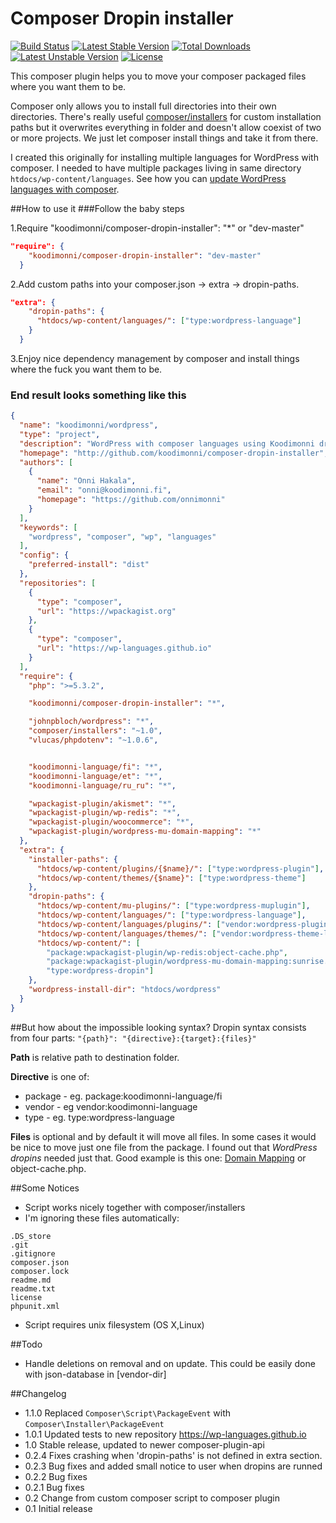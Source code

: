 # Composer Dropin installer

[![Build Status](https://travis-ci.org/Koodimonni/Composer-Dropin-Installer.svg?branch=master)](https://travis-ci.org/Koodimonni/Composer-Dropin-Installer) [![Latest Stable Version](https://poser.pugx.org/koodimonni/composer-dropin-installer/v/stable)](https://packagist.org/packages/koodimonni/composer-dropin-installer) [![Total Downloads](https://poser.pugx.org/koodimonni/composer-dropin-installer/downloads)](https://packagist.org/packages/koodimonni/composer-dropin-installer) [![Latest Unstable Version](https://poser.pugx.org/koodimonni/composer-dropin-installer/v/unstable)](https://packagist.org/packages/koodimonni/composer-dropin-installer) [![License](https://poser.pugx.org/koodimonni/composer-dropin-installer/license)](https://packagist.org/packages/koodimonni/composer-dropin-installer)

This composer plugin helps you to move your composer packaged files where you want them to be.

Composer only allows you to install full directories into their own directories. There's really useful [composer/installers](https://github.com/composer/installers) for custom installation paths but it overwrites everything in folder and doesn't allow coexist of two or more projects. We just let composer install things and take it from there.

I created this originally for installing multiple languages for WordPress with composer. I needed to have multiple packages living in same directory ```htdocs/wp-content/languages```. See how you can [update WordPress languages with composer](https://wp-languages.github.io).

##How to use it
###Follow the baby steps

1.Require "koodimonni/composer-dropin-installer": "*" or "dev-master"
```json
"require": {
    "koodimonni/composer-dropin-installer": "dev-master"
  }
```
2.Add custom paths into your composer.json -> extra -> dropin-paths.
```json
"extra": {
    "dropin-paths": {
      "htdocs/wp-content/languages/": ["type:wordpress-language"]
    }
  }
```
3.Enjoy nice dependency management by composer and install things where the fuck you want them to be.

### End result looks something like this
```json
{
  "name": "koodimonni/wordpress",
  "type": "project",
  "description": "WordPress with composer languages using Koodimonni dropin installer",
  "homepage": "http://github.com/koodimonni/composer-dropin-installer",
  "authors": [
    {
      "name": "Onni Hakala",
      "email": "onni@koodimonni.fi",
      "homepage": "https://github.com/onnimonni"
    }
  ],
  "keywords": [
    "wordpress", "composer", "wp", "languages"
  ],
  "config": {
    "preferred-install": "dist"
  },
  "repositories": [
    {
      "type": "composer",
      "url": "https://wpackagist.org"
    },
    {
      "type": "composer",
      "url": "https://wp-languages.github.io"
    }
  ],
  "require": {
    "php": ">=5.3.2",

    "koodimonni/composer-dropin-installer": "*",

    "johnpbloch/wordpress": "*",
    "composer/installers": "~1.0",
    "vlucas/phpdotenv": "~1.0.6",


    "koodimonni-language/fi": "*",
    "koodimonni-language/et": "*",
    "koodimonni-language/ru_ru": "*",

    "wpackagist-plugin/akismet": "*",
    "wpackagist-plugin/wp-redis": "*",
    "wpackagist-plugin/woocommerce": "*",
    "wpackagist-plugin/wordpress-mu-domain-mapping": "*"
  },
  "extra": {
    "installer-paths": {
      "htdocs/wp-content/plugins/{$name}/": ["type:wordpress-plugin"],
      "htdocs/wp-content/themes/{$name}": ["type:wordpress-theme"]
    },
    "dropin-paths": {
      "htdocs/wp-content/mu-plugins/": ["type:wordpress-muplugin"],
      "htdocs/wp-content/languages/": ["type:wordpress-language"],
      "htdocs/wp-content/languages/plugins/": ["vendor:wordpress-plugin-language"],
      "htdocs/wp-content/languages/themes/": ["vendor:wordpress-theme-language"],
      "htdocs/wp-content/": [
        "package:wpackagist-plugin/wp-redis:object-cache.php",
        "package:wpackagist-plugin/wordpress-mu-domain-mapping:sunrise.php",
        "type:wordpress-dropin"]
    },
    "wordpress-install-dir": "htdocs/wordpress"
  }
}
```

##But how about the impossible looking syntax?
Dropin syntax consists from four parts: ```"{path}": "{directive}:{target}:{files}"```

**Path** is relative path to destination folder.

**Directive** is one of:
* package -  eg. package:koodimonni-language/fi
* vendor - eg vendor:koodimonni-language
* type - eg. type:wordpress-language

**Files** is optional and by default it will move all files.
In some cases it would be nice to move just one file from the package.
I found out that *WordPress dropins* needed just that. Good example is this one: [Domain Mapping](https://wordpress.org/plugins/wordpress-mu-domain-mapping/) or object-cache.php.

##Some Notices
* Script works nicely together with composer/installers
* I'm ignoring these files automatically:
```
.DS_store
.git
.gitignore
composer.json
composer.lock
readme.md
readme.txt
license
phpunit.xml
```
* Script requires unix filesystem (OS X,Linux)

##Todo
* Handle deletions on removal and on update. This could be easily done with json-database in [vendor-dir]

##Changelog
* 1.1.0 Replaced `Composer\Script\PackageEvent` with `Composer\Installer\PackageEvent`
* 1.0.1 Updated tests to new repository https://wp-languages.github.io
* 1.0 Stable release, updated to newer composer-plugin-api
* 0.2.4 Fixes crashing when 'dropin-paths' is not defined in extra section.
* 0.2.3 Bug fixes and added small notice to user when dropins are runned
* 0.2.2 Bug fixes
* 0.2.1 Bug fixes
* 0.2 Change from custom composer script to composer plugin
* 0.1 Initial release
